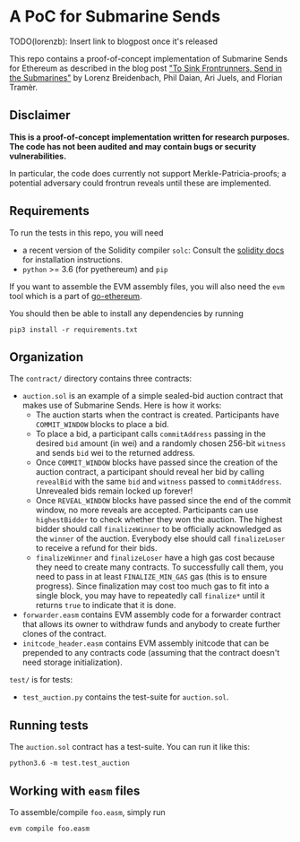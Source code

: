 # A PoC for Submarine Sends

TODO(lorenzb): Insert link to blogpost once it's released

This repo contains a proof-of-concept implementation of Submarine Sends for Ethereum as described in the blog post ["To Sink Frontrunners, Send in the Submarines"](http://localhost) by Lorenz Breidenbach, Phil Daian, Ari Juels, and Florian Tramèr.


## Disclaimer

**This is a proof-of-concept implementation written for research purposes.
The code has not been audited and may contain bugs or security vulnerabilities.**

In particular, the code does currently not support Merkle-Patricia-proofs; a potential adversary could frontrun reveals until these are implemented.

## Requirements

To run the tests in this repo, you will need

- a recent version of the Solidity compiler `solc`: Consult the [solidity docs](http://solidity.readthedocs.io/en/develop/installing-solidity.html) for installation instructions.
- `python` >= 3.6 (for pyethereum) and `pip`

If you want to assemble the EVM assembly files, you will also need the `evm` tool which is a part of
[go-ethereum](https://github.com/ethereum/go-ethereum).

You should then be able to install any dependencies by running
```
pip3 install -r requirements.txt
```

## Organization

The `contract/` directory contains three contracts:

- `auction.sol` is an example of a simple sealed-bid auction contract that makes use of Submarine Sends. Here is how it works:
    - The auction starts when the contract is created. Participants have 
      `COMMIT_WINDOW` blocks to place a bid.
    - To place a bid, a participant calls `commitAddress` passing in the desired
      `bid` amount (in wei) and a randomly chosen 256-bit `witness` and sends `bid` wei
       to the returned address.
    - Once `COMMIT_WINDOW` blocks have passed since the creation of the auction contract,
      a participant should reveal her bid by calling `revealBid` with the same `bid` and
      `witness` passed to `commitAddress`. Unrevealed bids remain locked up forever!
    - Once `REVEAL_WINDOW` blocks have passed since the end of the commit window, no more
      reveals are accepted. Participants can use `highestBidder` to check whether
      they won the auction. The highest bidder should call `finalizeWinner` to be
      officially acknowledged as the `winner` of the auction. Everybody else should
      call `finalizeLoser` to receive a refund for their bids.
    - `finalizeWinner` and `finalizeLoser` have a high gas cost because they need
      to create many contracts. To successfully call them, you need to pass in at least
      `FINALIZE_MIN_GAS` gas (this is to ensure progress). Since finalization may cost
      too much gas to fit into a single block, you may have to repeatedly call `finalize*`
      until it returns `true` to indicate that it is done.
- `forwarder.easm` contains EVM assembly code for a forwarder contract that
  allows its owner to withdraw funds and anybody to create further clones of the
  contract.
- `initcode_header.easm` contains EVM assembly initcode that can be prepended to 
  any contracts code (assuming that the contract doesn't need storage initialization).

`test/` is for tests:
- `test_auction.py` contains the test-suite for `auction.sol`.

## Running tests

The `auction.sol` contract has a test-suite. You can run it like this:

```
python3.6 -m test.test_auction
```

## Working with `easm` files

To assemble/compile `foo.easm`, simply run

```
evm compile foo.easm
```